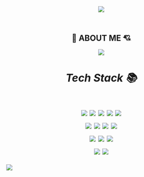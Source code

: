 <header>
<img src="https://capsule-render.vercel.app/api?type=waving&color=auto&height=250&section=header&text=Daegyo%20Github!&fontSize=80" /> </header>
<div align="center">
 <h2>💖 ABOUT ME 💘</h2>
 <a href="https://hits.seeyoufarm.com"><img src="https://hits.seeyoufarm.com/api/count/incr/badge.svg?url=https%3A%2F%2Fgithub.com%ldk7024&count_bg=%23000000&title_bg=%23000000&icon=github.svg&icon_color=%23E7E7E7&title=hits&edge_flat=false"/></a><h1> 
 

 <div>
  
  <h5> Tech Stack 📚<br></h5>
  <img src="https://img.shields.io/badge/html5-E34F26?style=for-the-badge&logo=html5&logoColor=white"> <img src="https://img.shields.io/badge/CSS3-1572B6?style=for-the-badge&logo=html5&logoColor=white"> <img src="https://img.shields.io/badge/Oracle-F80000?style=for-the-badge&logo=html5&logoColor=white"> <img src="https://img.shields.io/badge/mysql-4479A1?style=for-the-badge&logo=mysql&logoColor=white">   <img src="https://img.shields.io/badge/java-007396?style=for-the-badge&logo=java&logoColor=white"> <br> <img src="https://img.shields.io/badge/Spring-6DB33F?style=for-the-badge&logo=html5&logoColor=white">
 <img src="https://img.shields.io/badge/JavaScript-F7DF1E?style=for-the-badge&logo=html5&logoColor=white"> <img src="https://img.shields.io/badge/jQuery-0769AD?style=for-the-badge&logo=html5&logoColor=white"> <img src="https://img.shields.io/badge/react-61DAFB?style=for-the-badge&logo=react&logoColor=black"> <br> <img src="https://img.shields.io/badge/Bootstrap-7952B3?style=for-the-badge&logo=html5&logoColor=white">
 <img src="https://img.shields.io/badge/git-F05032?style=for-the-badge&logo=git&logoColor=white"> <img src="https://img.shields.io/badge/github-181717?style=for-the-badge&logo=github&logoColor=white"> 

<!-- <h5 align="center"> ✨Follow Me </h5>

   <a href="https://showy-interest-77e.notion.site/9b3e25497af64e4b8ac085aae23f4711"><img src="https://img.shields.io/badge/Notion-%23000000.svg?style=for-the-badge&logo=notion&logoColor=white"></a>
  <a href="https://www.instagram.com/gg_leeryu0201/"><img src="https://img.shields.io/badge/Instagram-%23E4405F.svg?style=for-the-badge&logo=Instagram&logoColor=white"></a>
  <a href="mailto:jinnny22@naver.com"><img src="https://img.shields.io/badge/Naver-03C75A?style=for-the-badge&logo=naver&logoColor=white"></a> -->
</div>
 <div>
  <img src= "https://github-readme-stats.vercel.app/api/top-langs/?username=jinnny92&layout=compact"/>
 <img src= "https://github-readme-stats.vercel.app/api?username=jinnny92&show_icons=true&theme=dark"/> 
 </div>
 </div>


 
<footer>
 <img src = "https://capsule-render.vercel.app/api?type=waving&color=auto&height=150&section=footer">
</footer>


